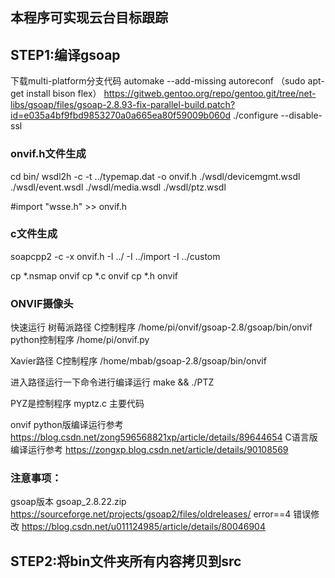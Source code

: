 ## 本程序可实现云台目标跟踪
## STEP1:编译gsoap
下载multi-platform分支代码
automake --add-missing
autoreconf
（sudo apt-get install bison flex）
https://gitweb.gentoo.org/repo/gentoo.git/tree/net-libs/gsoap/files/gsoap-2.8.93-fix-parallel-build.patch?id=e035a4bf9fbd9853270a0a665ea80f59009b060d
./configure --disable-ssl

### onvif.h文件生成
cd bin/
wsdl2h -c -t ../typemap.dat -o onvif.h ./wsdl/devicemgmt.wsdl ./wsdl/event.wsdl ./wsdl/media.wsdl ./wsdl/ptz.wsdl

#import "wsse.h" >> onvif.h

### c文件生成
soapcpp2 -c -x onvif.h -I ../ -I ../import -I ../custom

cp *.nsmap onvif
cp *.c onvif
cp *.h onvif

### ONVIF摄像头
快速运行
树莓派路径
C控制程序 /home/pi/onvif/gsoap-2.8/gsoap/bin/onvif
python控制程序 /home/pi/onvif.py

Xavier路径
C控制程序 /home/mbab/gsoap-2.8/gsoap/bin/onvif

进入路径运行一下命令进行编译运行
make && ./PTZ

PYZ是控制程序
myptz.c 主要代码

onvif python版编译运行参考
https://blog.csdn.net/zong596568821xp/article/details/89644654
C语言版编译运行参考
https://zongxp.blog.csdn.net/article/details/90108569

### 注意事项：
gsoap版本 gsoap_2.8.22.zip
https://sourceforge.net/projects/gsoap2/files/oldreleases/
error==4 错误修改
https://blog.csdn.net/u011124985/article/details/80046904

## STEP2:将bin文件夹所有内容拷贝到src
